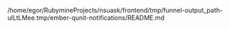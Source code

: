 /home/egor/RubymineProjects/nsuask/frontend/tmp/funnel-output_path-uILtLMee.tmp/ember-qunit-notifications/README.md